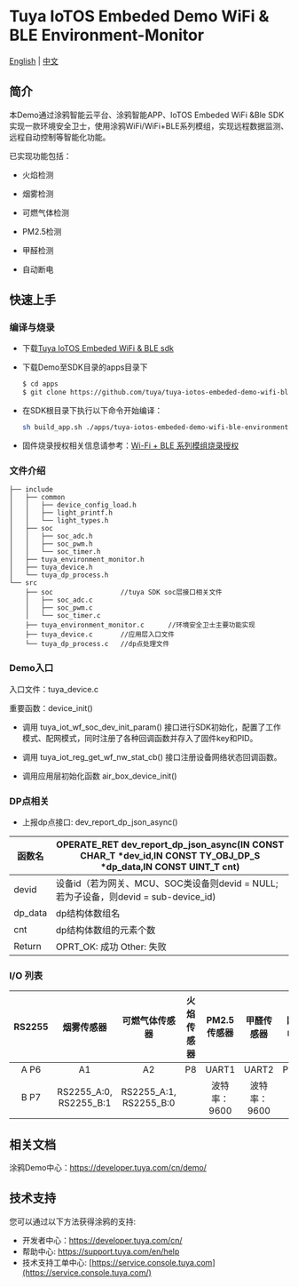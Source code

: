 # Tuya IoTOS Embeded Demo WiFi & BLE Environment-Monitor

[English](./README.md) | [中文](./README_zh.md)

## 简介 

本Demo通过涂鸦智能云平台、涂鸦智能APP、IoTOS Embeded WiFi &Ble SDK实现一款环境安全卫士，使用涂鸦WiFi/WiFi+BLE系列模组，实现远程数据监测、远程自动控制等智能化功能。

已实现功能包括：

+ 火焰检测 

+ 烟雾检测

+ 可燃气体检测

+ PM2.5检测

+ 甲醛检测

+ 自动断电 



## 快速上手 

### 编译与烧录
+ 下载[Tuya IoTOS Embeded WiFi & BLE sdk](https://github.com/tuya/tuya-iotos-embeded-sdk-wifi-ble-bk7231t) 

+ 下载Demo至SDK目录的apps目录下 

  ```bash
  $ cd apps
  $ git clone https://github.com/tuya/tuya-iotos-embeded-demo-wifi-ble-environment-monitor
  ```
  
+ 在SDK根目录下执行以下命令开始编译：

  ```bash
  sh build_app.sh ./apps/tuya-iotos-embeded-demo-wifi-ble-environment-monitor tuya-iotos-embeded-demo-wifi-ble-environment-monitor 1.0.0 
  ```

+ 固件烧录授权相关信息请参考：[Wi-Fi + BLE 系列模组烧录授权](https://developer.tuya.com/cn/docs/iot/device-development/burn-and-authorization/burn-and-authorize-wifi-ble-modules/burn-and-authorize-wb-series-modules?id=Ka78f4pttsytd) 



### 文件介绍 

```
├── include
│   ├── common
│   │   ├── device_config_load.h
│   │   ├── light_printf.h
│   │   └── light_types.h
│   ├── soc
│   │   ├── soc_adc.h
│   │   ├── soc_pwm.h
│   │   └── soc_timer.h
│   ├── tuya_environment_monitor.h
│   ├── tuya_device.h
│   └── tuya_dp_process.h
└── src
    ├── soc					//tuya SDK soc层接口相关文件
    │   ├── soc_adc.c
    │   ├── soc_pwm.c
    │   └── soc_timer.c
    ├── tuya_environment_monitor.c		//环境安全卫士主要功能实现
    ├── tuya_device.c		//应用层入口文件
    └── tuya_dp_process.c	//dp点处理文件
```



### Demo入口

入口文件：tuya_device.c

重要函数：device_init()

+ 调用 tuya_iot_wf_soc_dev_init_param() 接口进行SDK初始化，配置了工作模式、配网模式，同时注册了各种回调函数并存入了固件key和PID。

+ 调用 tuya_iot_reg_get_wf_nw_stat_cb() 接口注册设备网络状态回调函数。

+ 调用应用层初始化函数 air_box_device_init()



### DP点相关

+ 上报dp点接口: dev_report_dp_json_async()

| 函数名  | OPERATE_RET dev_report_dp_json_async(IN CONST CHAR_T *dev_id,IN CONST TY_OBJ_DP_S *dp_data,IN CONST UINT_T cnt) |
| ------- | ------------------------------------------------------------ |
| devid   | 设备id（若为网关、MCU、SOC类设备则devid = NULL;若为子设备，则devid = sub-device_id) |
| dp_data | dp结构体数组名                                               |
| cnt     | dp结构体数组的元素个数                                       |
| Return  | OPRT_OK: 成功  Other: 失败                                   |



### I/O 列表 

| RS2255 |       烟雾传感器       |     可燃气体传感器     | 火焰传感器 | PM2.5传感器  |  甲醛传感器  | 断电 |
| :----: | :--------------------: | :--------------------: | :--------: | :----------: | :----------: | :--: |
|  A P6  |           A1           |           A2           |     P8     |    UART1     |    UART2     | P24  |
|  B P7  | RS2255_A:0, RS2255_B:1 | RS2255_A:1, RS2255_B:0 |            | 波特率：9600 | 波特率：9600 |      |



## 相关文档

涂鸦Demo中心：https://developer.tuya.com/cn/demo/



## 技术支持

您可以通过以下方法获得涂鸦的支持:

- 开发者中心：https://developer.tuya.com/cn/
- 帮助中心: https://support.tuya.com/en/help
- 技术支持工单中心: [https://service.console.tuya.com](https://service.console.tuya.com/) 
